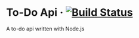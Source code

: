# To-Do Api &middot; [![Build Status](https://travis-ci.org/andres-cruz/todo-api.svg?branch=master)](https://travis-ci.org/andres-cruz/todo-api)
A to-do api written with Node.js 
